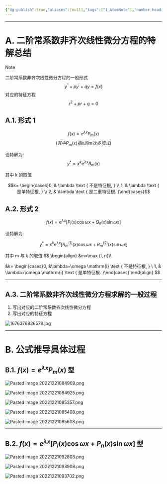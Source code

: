 ```yaml
---
{"dg-publish":true,"aliases":[null],"tags":["1_AtomNote"],"number headings":"auto, first-level 1, max 6, A.1.","Created-Date":"2022-12-21 08:11:30","Modified-Date":"2024-04-18 11:53:31","permalink":"/A01_Lessons/Aa01_高等数学/二阶常系数非齐次线性微分方程的特解/","dgPassFrontmatter":true}
---
```





---

# A. 二阶常系数非齐次线性微分方程的特解总结


>[!note]
>二阶常系数非齐次线性微分方程的一般形式
>$$y^{\prime \prime}+p y^{\prime}+q y=f(x)$$
>对应的特征方程
>$$r^2+pr+q=0$$

  


## A.1. 形式 1
$$f(x)=\mathrm{e}^{\lambda x} P_m(x)$$
$$(其中P_m(x)指x的m次多项式)$$

设特解为:
$$
y^*=x^k  \mathrm{e}^{\lambda x}R_m(x)
$$

其中 k 的取值

$$k= \begin{cases}0, & \lambda \text { 不是特征根, } \\ 1, & \lambda \text { 是单特征根, } \\ 2, & \lambda \text { 是二重特征根. }\end{cases}$$

## A.2. 形式 2


$$f(x)=\mathrm{e}^{\lambda x}\left[P_l(x) \cos \omega x+Q_n(x) \sin \omega x\right]$$



设特解为:

$$
y^*=x^k \mathrm{e}^{\lambda x}\left[R_m^{(1)}(x) \cos \omega x+R_m^{(2)}(x) \sin \omega x\right]
$$

其中 m 与 k 的取值
$$
\begin{align}
&m=\max \{l, n\}\\\\

&k= \begin{cases}0, &\lambda+\omega \mathrm{i} \text { 不是特征根, } \\ 1, & \lambda+\omega \mathrm{i} \text { 是单特征根. }\end{cases}
\end{align}
$$



---


## A.3. 二阶常系数非齐次线性微分方程求解的一般过程


1. 写出对应的二阶常系数齐次线性微分方程
2. 写出对应的特征方程

![1676376836578.jpg](/img/user/Z02_ObFiles/Attachments/1676376836578.jpg)


---


# B. 公式推导具体过程

## B.1. $f(x)=e^{\lambda x} P_m(x)$ 型




![Pasted image 20221221084909.png](/img/user/Z02_ObFiles/Attachments/Pasted%20image%2020221221084909.png)



![Pasted image 20221221084925.png](/img/user/Z02_ObFiles/Attachments/Pasted%20image%2020221221084925.png)

![Pasted image 20221221085357.png](/img/user/Z02_ObFiles/Attachments/Pasted%20image%2020221221085357.png)


![Pasted image 20221221085408.png](/img/user/Z02_ObFiles/Attachments/Pasted%20image%2020221221085408.png)


![Pasted image 20221221085608.png](/img/user/Z02_ObFiles/Attachments/Pasted%20image%2020221221085608.png)


---


## B.2. $f(x)=e^{\lambda x}\left[P_l(x) \cos \omega x+P_n(x) \sin \omega x\right]$ 型



![Pasted image 20221221092808.png](/img/user/Z02_ObFiles/Attachments/Pasted%20image%2020221221092808.png)



![Pasted image 20221221093908.png](/img/user/Z02_ObFiles/Attachments/Pasted%20image%2020221221093908.png)

![Pasted image 20221221093702.png](/img/user/Z02_ObFiles/Attachments/Pasted%20image%2020221221093702.png)






